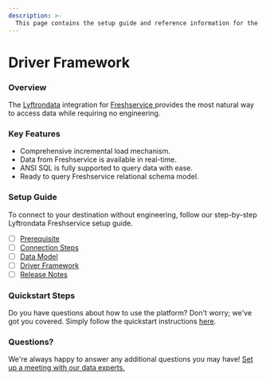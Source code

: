 ```yaml
---
description: >-
  This page contains the setup guide and reference information for the Freshservice source connector.
---
```


# Driver Framework

### Overview

The [Lyftrondata](https://www.lyftrondata.com/) integration for [Freshservice](https://www.lyftrondata.com/integration/freshservice/)[ ](https://www.lyftrondata.com/integration/freshservice/)provides the most natural way to access data while requiring no engineering.

### Key Features

* Comprehensive incremental load mechanism.
* Data from Freshservice is available in real-time.&#x20;
* ANSI SQL is fully supported to query data with ease.
* Ready to query Freshservice relational schema model.

### Setup Guide

To connect to your destination without engineering, follow our step-by-step Lyftrondata Freshservice setup guide.

* [ ] [Prerequisite](../../business-analytics/freshservice/prerequisite.md)
* [ ] [Connection Steps](../../business-analytics/freshservice/connection-steps.md)
* [ ] [Data Model](../../business-analytics/freshservice/data-model/)
* [ ] [Driver Framework](../../business-analytics/freshservice/driver-framework/)
* [ ] [Release Notes](../../business-analytics/freshservice/release-notes.md)

### Quickstart Steps

Do you have questions about how to use the platform? Don't worry; we've got you covered. Simply follow the quickstart instructions [here](../../../quickstart-steps.md).

### Questions? <a href="#questions" id="questions"></a>

We're always happy to answer any additional questions you may have! [Set up a meeting with our data experts.](https://www.lyftrondata.com/book-a-meeting/)


